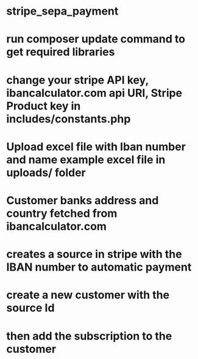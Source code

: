 # stripe_sepa_payment

# run composer update command to get required libraries
# change your stripe API key, ibancalculator.com api URI, Stripe Product key in includes/constants.php
# Upload excel file with Iban number and name example excel file in uploads/ folder
# Customer banks address and country fetched from ibancalculator.com
# creates a source in stripe with the IBAN number to automatic payment
# create a new customer with the source Id
# then add the subscription to the customer
